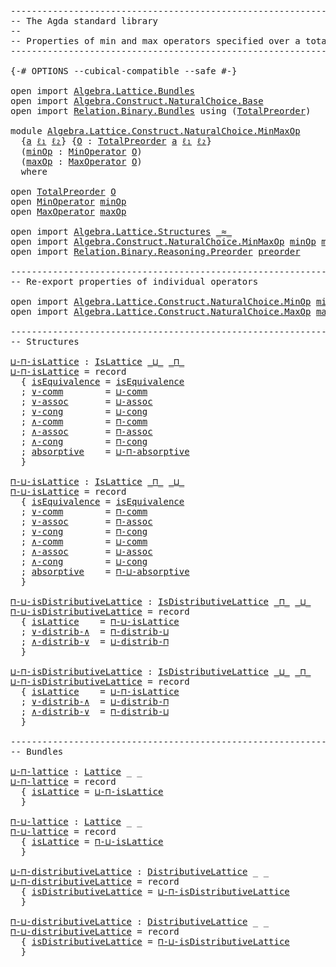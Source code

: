 <pre class="Agda"><a id="1" class="Comment">------------------------------------------------------------------------</a>
<a id="74" class="Comment">-- The Agda standard library</a>
<a id="103" class="Comment">--</a>
<a id="106" class="Comment">-- Properties of min and max operators specified over a total preorder.</a>
<a id="178" class="Comment">------------------------------------------------------------------------</a>

<a id="252" class="Symbol">{-#</a> <a id="256" class="Keyword">OPTIONS</a> <a id="264" class="Pragma">--cubical-compatible</a> <a id="285" class="Pragma">--safe</a> <a id="292" class="Symbol">#-}</a>

<a id="297" class="Keyword">open</a> <a id="302" class="Keyword">import</a> <a id="309" href="Algebra.Lattice.Bundles.html" class="Module">Algebra.Lattice.Bundles</a>
<a id="333" class="Keyword">open</a> <a id="338" class="Keyword">import</a> <a id="345" href="Algebra.Construct.NaturalChoice.Base.html" class="Module">Algebra.Construct.NaturalChoice.Base</a>
<a id="382" class="Keyword">open</a> <a id="387" class="Keyword">import</a> <a id="394" href="Relation.Binary.Bundles.html" class="Module">Relation.Binary.Bundles</a> <a id="418" class="Keyword">using</a> <a id="424" class="Symbol">(</a><a id="425" href="Relation.Binary.Bundles.html#2857" class="Record">TotalPreorder</a><a id="438" class="Symbol">)</a>

<a id="441" class="Keyword">module</a> <a id="448" href="Algebra.Lattice.Construct.NaturalChoice.MinMaxOp.html" class="Module">Algebra.Lattice.Construct.NaturalChoice.MinMaxOp</a>
  <a id="499" class="Symbol">{</a><a id="500" href="Algebra.Lattice.Construct.NaturalChoice.MinMaxOp.html#500" class="Bound">a</a> <a id="502" href="Algebra.Lattice.Construct.NaturalChoice.MinMaxOp.html#502" class="Bound">ℓ₁</a> <a id="505" href="Algebra.Lattice.Construct.NaturalChoice.MinMaxOp.html#505" class="Bound">ℓ₂</a><a id="507" class="Symbol">}</a> <a id="509" class="Symbol">{</a><a id="510" href="Algebra.Lattice.Construct.NaturalChoice.MinMaxOp.html#510" class="Bound">O</a> <a id="512" class="Symbol">:</a> <a id="514" href="Relation.Binary.Bundles.html#2857" class="Record">TotalPreorder</a> <a id="528" href="Algebra.Lattice.Construct.NaturalChoice.MinMaxOp.html#500" class="Bound">a</a> <a id="530" href="Algebra.Lattice.Construct.NaturalChoice.MinMaxOp.html#502" class="Bound">ℓ₁</a> <a id="533" href="Algebra.Lattice.Construct.NaturalChoice.MinMaxOp.html#505" class="Bound">ℓ₂</a><a id="535" class="Symbol">}</a>
  <a id="539" class="Symbol">(</a><a id="540" href="Algebra.Lattice.Construct.NaturalChoice.MinMaxOp.html#540" class="Bound">minOp</a> <a id="546" class="Symbol">:</a> <a id="548" href="Algebra.Construct.NaturalChoice.Base.html#990" class="Record">MinOperator</a> <a id="560" href="Algebra.Lattice.Construct.NaturalChoice.MinMaxOp.html#510" class="Bound">O</a><a id="561" class="Symbol">)</a>
  <a id="565" class="Symbol">(</a><a id="566" href="Algebra.Lattice.Construct.NaturalChoice.MinMaxOp.html#566" class="Bound">maxOp</a> <a id="572" class="Symbol">:</a> <a id="574" href="Algebra.Construct.NaturalChoice.Base.html#1191" class="Record">MaxOperator</a> <a id="586" href="Algebra.Lattice.Construct.NaturalChoice.MinMaxOp.html#510" class="Bound">O</a><a id="587" class="Symbol">)</a>
  <a id="591" class="Keyword">where</a>

<a id="598" class="Keyword">open</a> <a id="603" href="Relation.Binary.Bundles.html#2857" class="Module">TotalPreorder</a> <a id="617" href="Algebra.Lattice.Construct.NaturalChoice.MinMaxOp.html#510" class="Bound">O</a>
<a id="619" class="Keyword">open</a> <a id="624" href="Algebra.Construct.NaturalChoice.Base.html#990" class="Module">MinOperator</a> <a id="636" href="Algebra.Lattice.Construct.NaturalChoice.MinMaxOp.html#540" class="Bound">minOp</a>
<a id="642" class="Keyword">open</a> <a id="647" href="Algebra.Construct.NaturalChoice.Base.html#1191" class="Module">MaxOperator</a> <a id="659" href="Algebra.Lattice.Construct.NaturalChoice.MinMaxOp.html#566" class="Bound">maxOp</a>

<a id="666" class="Keyword">open</a> <a id="671" class="Keyword">import</a> <a id="678" href="Algebra.Lattice.Structures.html" class="Module">Algebra.Lattice.Structures</a> <a id="705" href="Relation.Binary.Bundles.html#2969" class="Function Operator">_≈_</a>
<a id="709" class="Keyword">open</a> <a id="714" class="Keyword">import</a> <a id="721" href="Algebra.Construct.NaturalChoice.MinMaxOp.html" class="Module">Algebra.Construct.NaturalChoice.MinMaxOp</a> <a id="762" href="Algebra.Lattice.Construct.NaturalChoice.MinMaxOp.html#540" class="Bound">minOp</a> <a id="768" href="Algebra.Lattice.Construct.NaturalChoice.MinMaxOp.html#566" class="Bound">maxOp</a>
<a id="774" class="Keyword">open</a> <a id="779" class="Keyword">import</a> <a id="786" href="Relation.Binary.Reasoning.Preorder.html" class="Module">Relation.Binary.Reasoning.Preorder</a> <a id="821" href="Relation.Binary.Bundles.html#3212" class="Function">preorder</a>

<a id="831" class="Comment">------------------------------------------------------------------------</a>
<a id="904" class="Comment">-- Re-export properties of individual operators</a>

<a id="953" class="Keyword">open</a> <a id="958" class="Keyword">import</a> <a id="965" href="Algebra.Lattice.Construct.NaturalChoice.MinOp.html" class="Module">Algebra.Lattice.Construct.NaturalChoice.MinOp</a> <a id="1011" href="Algebra.Lattice.Construct.NaturalChoice.MinMaxOp.html#540" class="Bound">minOp</a> <a id="1017" class="Keyword">public</a>
<a id="1024" class="Keyword">open</a> <a id="1029" class="Keyword">import</a> <a id="1036" href="Algebra.Lattice.Construct.NaturalChoice.MaxOp.html" class="Module">Algebra.Lattice.Construct.NaturalChoice.MaxOp</a> <a id="1082" href="Algebra.Lattice.Construct.NaturalChoice.MinMaxOp.html#566" class="Bound">maxOp</a> <a id="1088" class="Keyword">public</a>

<a id="1096" class="Comment">------------------------------------------------------------------------</a>
<a id="1169" class="Comment">-- Structures</a>

<a id="⊔-⊓-isLattice"></a><a id="1184" href="Algebra.Lattice.Construct.NaturalChoice.MinMaxOp.html#1184" class="Function">⊔-⊓-isLattice</a> <a id="1198" class="Symbol">:</a> <a id="1200" href="Algebra.Lattice.Structures.html#3996" class="Record">IsLattice</a> <a id="1210" href="Algebra.Construct.NaturalChoice.Base.html#1266" class="Field Operator">_⊔_</a> <a id="1214" href="Algebra.Construct.NaturalChoice.Base.html#1065" class="Function Operator">_⊓_</a>
<a id="1218" href="Algebra.Lattice.Construct.NaturalChoice.MinMaxOp.html#1184" class="Function">⊔-⊓-isLattice</a> <a id="1232" class="Symbol">=</a> <a id="1234" class="Keyword">record</a>
  <a id="1243" class="Symbol">{</a> <a id="1245" href="Algebra.Lattice.Structures.html#4052" class="Field">isEquivalence</a> <a id="1259" class="Symbol">=</a> <a id="1261" href="Relation.Binary.Structures.html#2256" class="Function">isEquivalence</a>
  <a id="1277" class="Symbol">;</a> <a id="1279" href="Algebra.Lattice.Structures.html#4090" class="Field">∨-comm</a>        <a id="1293" class="Symbol">=</a> <a id="1295" href="Algebra.Construct.NaturalChoice.MaxOp.html#1204" class="Function">⊔-comm</a>
  <a id="1304" class="Symbol">;</a> <a id="1306" href="Algebra.Lattice.Structures.html#4124" class="Field">∨-assoc</a>       <a id="1320" class="Symbol">=</a> <a id="1322" href="Algebra.Construct.NaturalChoice.MaxOp.html#1175" class="Function">⊔-assoc</a>
  <a id="1332" class="Symbol">;</a> <a id="1334" href="Algebra.Lattice.Structures.html#4158" class="Field">∨-cong</a>        <a id="1348" class="Symbol">=</a> <a id="1350" href="Algebra.Construct.NaturalChoice.MaxOp.html#1034" class="Function">⊔-cong</a>
  <a id="1359" class="Symbol">;</a> <a id="1361" href="Algebra.Lattice.Structures.html#4191" class="Field">∧-comm</a>        <a id="1375" class="Symbol">=</a> <a id="1377" href="Algebra.Construct.NaturalChoice.MinOp.html#1704" class="Function">⊓-comm</a>
  <a id="1386" class="Symbol">;</a> <a id="1388" href="Algebra.Lattice.Structures.html#4225" class="Field">∧-assoc</a>       <a id="1402" class="Symbol">=</a> <a id="1404" href="Algebra.Construct.NaturalChoice.MinOp.html#2503" class="Function">⊓-assoc</a>
  <a id="1414" class="Symbol">;</a> <a id="1416" href="Algebra.Lattice.Structures.html#4259" class="Field">∧-cong</a>        <a id="1430" class="Symbol">=</a> <a id="1432" href="Algebra.Construct.NaturalChoice.MinOp.html#2390" class="Function">⊓-cong</a>
  <a id="1441" class="Symbol">;</a> <a id="1443" href="Algebra.Lattice.Structures.html#4292" class="Field">absorptive</a>    <a id="1457" class="Symbol">=</a> <a id="1459" href="Algebra.Construct.NaturalChoice.MinMaxOp.html#3369" class="Function">⊔-⊓-absorptive</a>
  <a id="1476" class="Symbol">}</a>

<a id="⊓-⊔-isLattice"></a><a id="1479" href="Algebra.Lattice.Construct.NaturalChoice.MinMaxOp.html#1479" class="Function">⊓-⊔-isLattice</a> <a id="1493" class="Symbol">:</a> <a id="1495" href="Algebra.Lattice.Structures.html#3996" class="Record">IsLattice</a> <a id="1505" href="Algebra.Construct.NaturalChoice.Base.html#1065" class="Function Operator">_⊓_</a> <a id="1509" href="Algebra.Construct.NaturalChoice.Base.html#1266" class="Field Operator">_⊔_</a>
<a id="1513" href="Algebra.Lattice.Construct.NaturalChoice.MinMaxOp.html#1479" class="Function">⊓-⊔-isLattice</a> <a id="1527" class="Symbol">=</a> <a id="1529" class="Keyword">record</a>
  <a id="1538" class="Symbol">{</a> <a id="1540" href="Algebra.Lattice.Structures.html#4052" class="Field">isEquivalence</a> <a id="1554" class="Symbol">=</a> <a id="1556" href="Relation.Binary.Structures.html#2256" class="Function">isEquivalence</a>
  <a id="1572" class="Symbol">;</a> <a id="1574" href="Algebra.Lattice.Structures.html#4090" class="Field">∨-comm</a>        <a id="1588" class="Symbol">=</a> <a id="1590" href="Algebra.Construct.NaturalChoice.MinOp.html#1704" class="Function">⊓-comm</a>
  <a id="1599" class="Symbol">;</a> <a id="1601" href="Algebra.Lattice.Structures.html#4124" class="Field">∨-assoc</a>       <a id="1615" class="Symbol">=</a> <a id="1617" href="Algebra.Construct.NaturalChoice.MinOp.html#2503" class="Function">⊓-assoc</a>
  <a id="1627" class="Symbol">;</a> <a id="1629" href="Algebra.Lattice.Structures.html#4158" class="Field">∨-cong</a>        <a id="1643" class="Symbol">=</a> <a id="1645" href="Algebra.Construct.NaturalChoice.MinOp.html#2390" class="Function">⊓-cong</a>
  <a id="1654" class="Symbol">;</a> <a id="1656" href="Algebra.Lattice.Structures.html#4191" class="Field">∧-comm</a>        <a id="1670" class="Symbol">=</a> <a id="1672" href="Algebra.Construct.NaturalChoice.MaxOp.html#1204" class="Function">⊔-comm</a>
  <a id="1681" class="Symbol">;</a> <a id="1683" href="Algebra.Lattice.Structures.html#4225" class="Field">∧-assoc</a>       <a id="1697" class="Symbol">=</a> <a id="1699" href="Algebra.Construct.NaturalChoice.MaxOp.html#1175" class="Function">⊔-assoc</a>
  <a id="1709" class="Symbol">;</a> <a id="1711" href="Algebra.Lattice.Structures.html#4259" class="Field">∧-cong</a>        <a id="1725" class="Symbol">=</a> <a id="1727" href="Algebra.Construct.NaturalChoice.MaxOp.html#1034" class="Function">⊔-cong</a>
  <a id="1736" class="Symbol">;</a> <a id="1738" href="Algebra.Lattice.Structures.html#4292" class="Field">absorptive</a>    <a id="1752" class="Symbol">=</a> <a id="1754" href="Algebra.Construct.NaturalChoice.MinMaxOp.html#3449" class="Function">⊓-⊔-absorptive</a>
  <a id="1771" class="Symbol">}</a>

<a id="⊓-⊔-isDistributiveLattice"></a><a id="1774" href="Algebra.Lattice.Construct.NaturalChoice.MinMaxOp.html#1774" class="Function">⊓-⊔-isDistributiveLattice</a> <a id="1800" class="Symbol">:</a> <a id="1802" href="Algebra.Lattice.Structures.html#4745" class="Record">IsDistributiveLattice</a> <a id="1824" href="Algebra.Construct.NaturalChoice.Base.html#1065" class="Function Operator">_⊓_</a> <a id="1828" href="Algebra.Construct.NaturalChoice.Base.html#1266" class="Field Operator">_⊔_</a>
<a id="1832" href="Algebra.Lattice.Construct.NaturalChoice.MinMaxOp.html#1774" class="Function">⊓-⊔-isDistributiveLattice</a> <a id="1858" class="Symbol">=</a> <a id="1860" class="Keyword">record</a>
  <a id="1869" class="Symbol">{</a> <a id="1871" href="Algebra.Lattice.Structures.html#4813" class="Field">isLattice</a>    <a id="1884" class="Symbol">=</a> <a id="1886" href="Algebra.Lattice.Construct.NaturalChoice.MinMaxOp.html#1479" class="Function">⊓-⊔-isLattice</a>
  <a id="1902" class="Symbol">;</a> <a id="1904" href="Algebra.Lattice.Structures.html#4845" class="Field">∨-distrib-∧</a>  <a id="1917" class="Symbol">=</a> <a id="1919" href="Algebra.Construct.NaturalChoice.MinMaxOp.html#2082" class="Function">⊓-distrib-⊔</a>
  <a id="1933" class="Symbol">;</a> <a id="1935" href="Algebra.Lattice.Structures.html#4883" class="Field">∧-distrib-∨</a>  <a id="1948" class="Symbol">=</a> <a id="1950" href="Algebra.Construct.NaturalChoice.MinMaxOp.html#2658" class="Function">⊔-distrib-⊓</a>
  <a id="1964" class="Symbol">}</a>

<a id="⊔-⊓-isDistributiveLattice"></a><a id="1967" href="Algebra.Lattice.Construct.NaturalChoice.MinMaxOp.html#1967" class="Function">⊔-⊓-isDistributiveLattice</a> <a id="1993" class="Symbol">:</a> <a id="1995" href="Algebra.Lattice.Structures.html#4745" class="Record">IsDistributiveLattice</a> <a id="2017" href="Algebra.Construct.NaturalChoice.Base.html#1266" class="Field Operator">_⊔_</a> <a id="2021" href="Algebra.Construct.NaturalChoice.Base.html#1065" class="Function Operator">_⊓_</a>
<a id="2025" href="Algebra.Lattice.Construct.NaturalChoice.MinMaxOp.html#1967" class="Function">⊔-⊓-isDistributiveLattice</a> <a id="2051" class="Symbol">=</a> <a id="2053" class="Keyword">record</a>
  <a id="2062" class="Symbol">{</a> <a id="2064" href="Algebra.Lattice.Structures.html#4813" class="Field">isLattice</a>    <a id="2077" class="Symbol">=</a> <a id="2079" href="Algebra.Lattice.Construct.NaturalChoice.MinMaxOp.html#1184" class="Function">⊔-⊓-isLattice</a>
  <a id="2095" class="Symbol">;</a> <a id="2097" href="Algebra.Lattice.Structures.html#4845" class="Field">∨-distrib-∧</a>  <a id="2110" class="Symbol">=</a> <a id="2112" href="Algebra.Construct.NaturalChoice.MinMaxOp.html#2658" class="Function">⊔-distrib-⊓</a>
  <a id="2126" class="Symbol">;</a> <a id="2128" href="Algebra.Lattice.Structures.html#4883" class="Field">∧-distrib-∨</a>  <a id="2141" class="Symbol">=</a> <a id="2143" href="Algebra.Construct.NaturalChoice.MinMaxOp.html#2082" class="Function">⊓-distrib-⊔</a>
  <a id="2157" class="Symbol">}</a>

<a id="2160" class="Comment">------------------------------------------------------------------------</a>
<a id="2233" class="Comment">-- Bundles</a>

<a id="⊔-⊓-lattice"></a><a id="2245" href="Algebra.Lattice.Construct.NaturalChoice.MinMaxOp.html#2245" class="Function">⊔-⊓-lattice</a> <a id="2257" class="Symbol">:</a> <a id="2259" href="Algebra.Lattice.Bundles.html#4410" class="Record">Lattice</a> <a id="2267" class="Symbol">_</a> <a id="2269" class="Symbol">_</a>
<a id="2271" href="Algebra.Lattice.Construct.NaturalChoice.MinMaxOp.html#2245" class="Function">⊔-⊓-lattice</a> <a id="2283" class="Symbol">=</a> <a id="2285" class="Keyword">record</a>
  <a id="2294" class="Symbol">{</a> <a id="2296" href="Algebra.Lattice.Bundles.html#4613" class="Field">isLattice</a> <a id="2306" class="Symbol">=</a> <a id="2308" href="Algebra.Lattice.Construct.NaturalChoice.MinMaxOp.html#1184" class="Function">⊔-⊓-isLattice</a>
  <a id="2324" class="Symbol">}</a>

<a id="⊓-⊔-lattice"></a><a id="2327" href="Algebra.Lattice.Construct.NaturalChoice.MinMaxOp.html#2327" class="Function">⊓-⊔-lattice</a> <a id="2339" class="Symbol">:</a> <a id="2341" href="Algebra.Lattice.Bundles.html#4410" class="Record">Lattice</a> <a id="2349" class="Symbol">_</a> <a id="2351" class="Symbol">_</a>
<a id="2353" href="Algebra.Lattice.Construct.NaturalChoice.MinMaxOp.html#2327" class="Function">⊓-⊔-lattice</a> <a id="2365" class="Symbol">=</a> <a id="2367" class="Keyword">record</a>
  <a id="2376" class="Symbol">{</a> <a id="2378" href="Algebra.Lattice.Bundles.html#4613" class="Field">isLattice</a> <a id="2388" class="Symbol">=</a> <a id="2390" href="Algebra.Lattice.Construct.NaturalChoice.MinMaxOp.html#1479" class="Function">⊓-⊔-isLattice</a>
  <a id="2406" class="Symbol">}</a>

<a id="⊔-⊓-distributiveLattice"></a><a id="2409" href="Algebra.Lattice.Construct.NaturalChoice.MinMaxOp.html#2409" class="Function">⊔-⊓-distributiveLattice</a> <a id="2433" class="Symbol">:</a> <a id="2435" href="Algebra.Lattice.Bundles.html#4993" class="Record">DistributiveLattice</a> <a id="2455" class="Symbol">_</a> <a id="2457" class="Symbol">_</a>
<a id="2459" href="Algebra.Lattice.Construct.NaturalChoice.MinMaxOp.html#2409" class="Function">⊔-⊓-distributiveLattice</a> <a id="2483" class="Symbol">=</a> <a id="2485" class="Keyword">record</a>
  <a id="2494" class="Symbol">{</a> <a id="2496" href="Algebra.Lattice.Bundles.html#5256" class="Field">isDistributiveLattice</a> <a id="2518" class="Symbol">=</a> <a id="2520" href="Algebra.Lattice.Construct.NaturalChoice.MinMaxOp.html#1967" class="Function">⊔-⊓-isDistributiveLattice</a>
  <a id="2548" class="Symbol">}</a>

<a id="⊓-⊔-distributiveLattice"></a><a id="2551" href="Algebra.Lattice.Construct.NaturalChoice.MinMaxOp.html#2551" class="Function">⊓-⊔-distributiveLattice</a> <a id="2575" class="Symbol">:</a> <a id="2577" href="Algebra.Lattice.Bundles.html#4993" class="Record">DistributiveLattice</a> <a id="2597" class="Symbol">_</a> <a id="2599" class="Symbol">_</a>
<a id="2601" href="Algebra.Lattice.Construct.NaturalChoice.MinMaxOp.html#2551" class="Function">⊓-⊔-distributiveLattice</a> <a id="2625" class="Symbol">=</a> <a id="2627" class="Keyword">record</a>
  <a id="2636" class="Symbol">{</a> <a id="2638" href="Algebra.Lattice.Bundles.html#5256" class="Field">isDistributiveLattice</a> <a id="2660" class="Symbol">=</a> <a id="2662" href="Algebra.Lattice.Construct.NaturalChoice.MinMaxOp.html#1774" class="Function">⊓-⊔-isDistributiveLattice</a>
  <a id="2690" class="Symbol">}</a>
</pre>